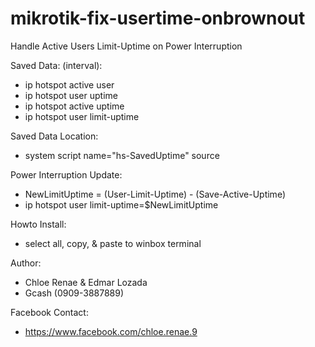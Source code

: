 # mikrotik-fix-usertime-onbrownout
Handle Active Users Limit-Uptime on Power Interruption

Saved Data: (interval):
- ip hotspot active user
- ip hotspot user uptime
- ip hotspot active uptime
- ip hotspot user limit-uptime

Saved Data Location:
- system script name="hs-SavedUptime" source

Power Interruption Update:
- NewLimitUptime = (User-Limit-Uptime) - (Save-Active-Uptime)
- ip hotspot user limit-uptime=$NewLimitUptime

Howto Install:
- select all, copy, & paste to winbox terminal

Author:
- Chloe Renae & Edmar Lozada
- Gcash (0909-3887889)

Facebook Contact:
- https://www.facebook.com/chloe.renae.9
